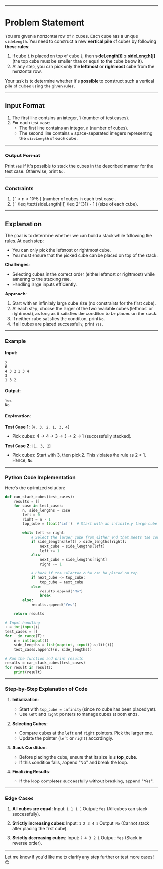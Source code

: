 
---

# **Problem Statement**
You are given a horizontal row of `n` cubes. Each cube has a unique `sideLength`. You need to construct a new **vertical pile** of cubes by following **these rules**:
1. If cube `i` is placed on top of cube `j`, then **sideLength[i] ≤ sideLength[j]** (the top cube must be smaller than or equal to the cube below it).
2. At any step, you can pick only the **leftmost** or **rightmost** cube from the horizontal row.

Your task is to determine whether it's **possible** to construct such a vertical pile of cubes using the given rules. 

---

## **Input Format**
1. The first line contains an integer, `T` (number of test cases).
2. For each test case:
   - The first line contains an integer, `n` (number of cubes).
   - The second line contains `n` space-separated integers representing the `sideLength` of each cube.

---

### **Output Format**
Print `Yes` if it's possible to stack the cubes in the described manner for the test case. Otherwise, print `No`.

---

### **Constraints**
1. \( 1 < n < 10^5 \) (number of cubes in each test case).
2. \( 1 \leq \text{sideLength[i]} \leq 2^{31} - 1 \) (size of each cube).

---

## **Explanation**
The goal is to determine whether we can build a stack while following the rules. At each step:
- You can only pick the leftmost or rightmost cube.
- You must ensure that the picked cube can be placed on top of the stack.

**Challenges**:
- Selecting cubes in the correct order (either leftmost or rightmost) while adhering to the stacking rule.
- Handling large inputs efficiently.

**Approach**:
1. Start with an infinitely large cube size (no constraints for the first cube).
2. At each step, choose the larger of the two available cubes (leftmost or rightmost), as long as it satisfies the condition to be placed on the stack.
3. If neither cube satisfies the condition, print `No`.
4. If all cubes are placed successfully, print `Yes`.

---

### **Example**
#### **Input**:
```
2
6
4 3 2 1 3 4
3
1 3 2
```

#### **Output**:
```
Yes
No
```

#### **Explanation**:
**Test Case 1**: `[4, 3, 2, 1, 3, 4]`
- Pick cubes: 4 → 4 → 3 → 3 → 2 → 1 (successfully stacked).

**Test Case 2**: `[1, 3, 2]`
- Pick cubes: Start with 3, then pick 2. This violates the rule as 2 > 1. Hence, `No`.

---

### **Python Code Implementation**
Here's the optimized solution:

```python
def can_stack_cubes(test_cases):
    results = []
    for case in test_cases:
        n, side_lengths = case
        left = 0
        right = n - 1
        top_cube = float('inf')  # Start with an infinitely large cube as the top

        while left <= right:
            # Select the larger cube from either end that meets the condition
            if side_lengths[left] > side_lengths[right]:
                next_cube = side_lengths[left]
                left += 1
            else:
                next_cube = side_lengths[right]
                right -= 1

            # Check if the selected cube can be placed on top
            if next_cube <= top_cube:
                top_cube = next_cube
            else:
                results.append("No")
                break
        else:
            results.append("Yes")
    
    return results

# Input handling
T = int(input())
test_cases = []
for _ in range(T):
    n = int(input())
    side_lengths = list(map(int, input().split()))
    test_cases.append((n, side_lengths))

# Run the function and print results
results = can_stack_cubes(test_cases)
for result in results:
    print(result)
```

---

### **Step-by-Step Explanation of Code**
1. **Initialization**:
   - Start with `top_cube = infinity` (since no cube has been placed yet).
   - Use `left` and `right` pointers to manage cubes at both ends.

2. **Selecting Cubes**:
   - Compare cubes at the `left` and `right` pointers. Pick the larger one.
   - Update the pointer (`left` or `right`) accordingly.

3. **Stack Condition**:
   - Before placing the cube, ensure that its size is **≤ top_cube**.
   - If this condition fails, append "No" and break the loop.

4. **Finalizing Results**:
   - If the loop completes successfully without breaking, append "Yes".

---

### **Edge Cases**
1. **All cubes are equal**:
   Input: `1 1 1 1`
   Output: `Yes` (All cubes can stack successfully).

2. **Strictly increasing cubes**:
   Input: `1 2 3 4 5`
   Output: `No` (Cannot stack after placing the first cube).

3. **Strictly decreasing cubes**:
   Input: `5 4 3 2 1`
   Output: `Yes` (Stack in reverse order).

---

Let me know if you'd like me to clarify any step further or test more cases! 😊

